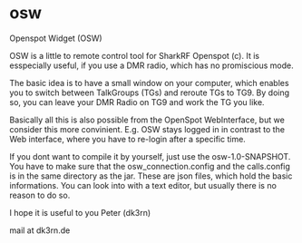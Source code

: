 # osw
Openspot Widget (OSW)

OSW is a little to remote control tool for SharkRF Openspot (c).
It is esspecially useful, if you use a DMR radio, which has no promiscious mode.

The basic idea is to have a small window on your computer, which enables you to switch between TalkGroups (TGs) and reroute TGs
to TG9. By doing so, you can leave your DMR Radio on TG9 and work the TG you like.

Basically all this is also possible from the OpenSpot WebInterface, but we consider this more convinient.
E.g. OSW stays logged in in contrast to the Web interface, where you have to re-login after a specific time.

If you dont want to compile it by yourself, just use the osw-1.0-SNAPSHOT.
You have to make sure that the osw_connection.config and the calls.config is in the same directory as the jar.
These are json files, which hold the basic informations. You can look into with a text editor, but usually there is no reason to do so.

I hope it is useful to you
Peter (dk3rn)

mail at dk3rn.de
